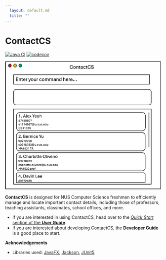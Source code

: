 ```yaml
---
  layout: default.md
  title: ""
---
```


# ContactCS
[![Java CI](https://github.com/AY2425S1-CS2103T-F12-1/tp/actions/workflows/gradle.yml/badge.svg)](https://github.com/AY2425S1-CS2103T-F12-1/tp/actions/workflows/gradle.yml)
[![codecov](https://codecov.io/gh/se-edu/addressbook-level3/branch/master/graph/badge.svg)](https://codecov.io/gh/se-edu/addressbook-level3)

![Ui](images/Ui.png)

**ContactCS** is designed for NUS Computer Science freshmen to efficiently manage and locate important contact details, including those of professors, teaching assistants, classmates, school offices, and more.

* If you are interested in using ContactCS, head over to the [_Quick Start_ section of the **User Guide**](UserGuide.html#quick-start).
* If you are interested about developing ContactCS, the [**Developer Guide**](DeveloperGuide.html) is a good place to start.


**Acknowledgements**

* Libraries used: [JavaFX](https://openjfx.io/), [Jackson](https://github.com/FasterXML/jackson), [JUnit5](https://github.com/junit-team/junit5)

